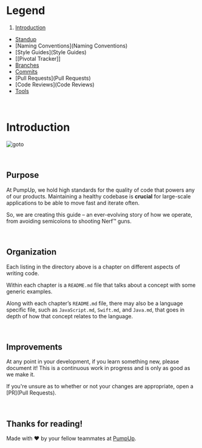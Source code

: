 # Legend

1. [Introduction](#Introduction)
* [Standup](Standup)
* [Naming Conventions](Naming Conventions)
* [Style Guides](Style Guides)
* [[Pivotal Tracker]]
* [Branches](Branches)
* [Commits](Commits)
* [Pull Requests](Pull Requests)
* [Code Reviews](Code Reviews)
* [Tools](Tools)

<br />

# Introduction

![goto](http://imgs.xkcd.com/comics/goto.png)

<br />

## Purpose

At PumpUp, we hold high standards for the quality of code that powers any of our products. Maintaining a healthy codebase is **crucial** for large-scale applications to be able to move fast and iterate often.

So, we are creating this guide – an ever-evolving story of how we operate, from avoiding semicolons to shooting Nerf™ guns.

<br />

## Organization

Each listing in the directory above is a chapter on different aspects of writing code.

Within each chapter is a `README.md` file that talks about a concept with some generic examples.

Along with each chapter’s `README.md` file, there may also be a language specific file, such as `JavaScript.md`, `Swift.md`, and `Java.md`, that goes in depth of how that concept relates to the language.

<br />

## Improvements

At any point in your development, if you learn something new, please document it! This is a continuous work in progress and is only as good as we make it.

If you're unsure as to whether or not your changes are appropriate, open a [PR](Pull Requests).

<br />

## Thanks for reading!

Made with :heart: by your fellow teammates at [PumpUp](http://pumpup.com).